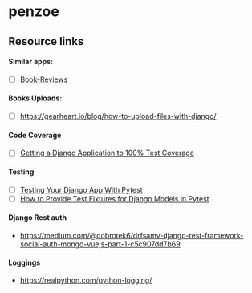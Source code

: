 # penzoe

## Resource links

#### Similar apps:
- [ ] [Book-Reviews](https://github.com/mariastezhko/Book-Reviews/blob/master/apps/reviews/views.py)

#### Books Uploads:
- [ ] https://gearheart.io/blog/how-to-upload-files-with-django/
 
#### Code Coverage
- [ ] [Getting a Django Application to 100% Test Coverage](https://adamj.eu/tech/2019/04/30/getting-a-django-application-to-100-percent-coverage/)

#### Testing
- [ ] [Testing Your Django App With Pytest](https://djangostars.com/blog/django-pytest-testing/)
- [ ] [How to Provide Test Fixtures for Django Models in Pytest](https://realpython.com/django-pytest-fixtures/)

#### Django Rest auth
- https://medium.com/@dobrotek6/drfsamv-django-rest-framework-social-auth-mongo-vuejs-part-1-c5c907dd7b69

#### Loggings
- https://realpython.com/python-logging/
